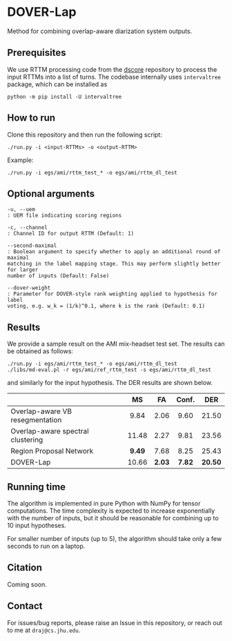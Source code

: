 # DOVER-Lap
Method for combining overlap-aware diarization system outputs.

## Prerequisites

We use RTTM processing code from the [dscore](https://github.com/nryant/dscore) repository to process the input RTTMs
into a list of turns. The codebase internally uses `intervaltree` package, which
can be installed as

```
python -m pip install -U intervaltree
```

## How to run

Clone this repository and then run the following script:

```
./run.py -i <input-RTTMs> -o <output-RTTM>
```

Example:

```
./run.py -i egs/ami/rttm_test_* -o egs/ami/rttm_dl_test
```

## Optional arguments

```
-u, --uem 
: UEM file indicating scoring regions

-c, --channel
: Channel ID for output RTTM (Default: 1)

--second-maximal
: Boolean argument to specify whether to apply an additional round of maximal
matching in the label mapping stage. This may perform slightly better for larger
number of inputs (Default: False)

--dover-weight
: Parameter for DOVER-style rank weighting applied to hypothesis for label
voting, e.g. w_k = (1/k)^0.1, where k is the rank (Default: 0.1)
```

## Results

We provide a sample result on the AMI mix-headset test set. The results can be 
obtained as follows:

```
./run.py -i egs/ami/rttm_test_* -o egs/ami/rttm_dl_test
./libs/md-eval.pl -r egs/ami/ref_rttm_test -s egs/ami/rttm_dl_test
```

and similarly for the input hypothesis. The DER results are shown below.

|                                   |   MS  |  FA  | Conf. |  DER  |
|-----------------------------------|:-----:|:----:|:-----:|:-----:|
| Overlap-aware VB resegmentation   |  9.84 | 2.06 |  9.60 | 21.50 |
| Overlap-aware spectral clustering | 11.48 | 2.27 |  9.81 | 23.56 |
| Region Proposal Network           |  **9.49** | 7.68 |  8.25 | 25.43 |
| DOVER-Lap                         | 10.66 | **2.03** |  **7.82** | **20.50** |


## Running time

The algorithm is implemented in pure Python with NumPy for tensor computations. 
The time complexity is expected to increase exponentially with the number of 
inputs, but it should be reasonable for combining up to 10 input hypotheses.

For smaller number of inputs (up to 5), the algorithm should take only a few seconds
to run on a laptop.

## Citation

Coming soon.

## Contact

For issues/bug reports, please raise an Issue in this repository, or reach out to me at `draj@cs.jhu.edu`.
